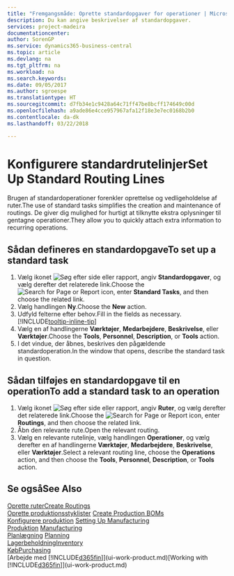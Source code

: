 ```yaml
---
title: "Fremgangsmåde: Oprette standardopgaver for operationer | Microsoft Docs"
description: Du kan angive beskrivelser af standardopgaver.
services: project-madeira
documentationcenter: 
author: SorenGP
ms.service: dynamics365-business-central
ms.topic: article
ms.devlang: na
ms.tgt_pltfrm: na
ms.workload: na
ms.search.keywords: 
ms.date: 09/05/2017
ms.author: sgroespe
ms.translationtype: HT
ms.sourcegitcommit: d7fb34e1c9428a64c71ff47be8bcff174649c00d
ms.openlocfilehash: a9ade86e4cce957967afa12f18e3e7ec0168b2b0
ms.contentlocale: da-dk
ms.lasthandoff: 03/22/2018

---
```

# <a name="set-up-standard-routing-lines"></a><span data-ttu-id="b0b20-103">Konfigurere standardrutelinjer</span><span class="sxs-lookup"><span data-stu-id="b0b20-103">Set Up Standard Routing Lines</span></span>
<span data-ttu-id="b0b20-104">Brugen af standardoperationer forenkler oprettelse og vedligeholdelse af ruter.</span><span class="sxs-lookup"><span data-stu-id="b0b20-104">The use of standard tasks simplifies the creation and maintenance of routings.</span></span> <span data-ttu-id="b0b20-105">De giver dig mulighed for hurtigt at tilknytte ekstra oplysninger til gentagne operationer.</span><span class="sxs-lookup"><span data-stu-id="b0b20-105">They allow you to quickly attach extra information to recurring operations.</span></span>

## <a name="to-set-up-a-standard-task"></a><span data-ttu-id="b0b20-106">Sådan defineres en standardopgave</span><span class="sxs-lookup"><span data-stu-id="b0b20-106">To set up a standard task</span></span>
1. <span data-ttu-id="b0b20-107">Vælg ikonet ![Søg efter side eller rapport](media/ui-search/search_small.png "Ikonet Søg efter side eller rapport"), angiv **Standardopgaver**, og vælg derefter det relaterede link.</span><span class="sxs-lookup"><span data-stu-id="b0b20-107">Choose the ![Search for Page or Report](media/ui-search/search_small.png "Search for Page or Report icon") icon, enter **Standard Tasks**, and then choose the related link.</span></span>
2. <span data-ttu-id="b0b20-108">Vælg handlingen **Ny**.</span><span class="sxs-lookup"><span data-stu-id="b0b20-108">Choose the **New** action.</span></span>
3. <span data-ttu-id="b0b20-109">Udfyld felterne efter behov.</span><span class="sxs-lookup"><span data-stu-id="b0b20-109">Fill in the fields as necessary.</span></span> [!INCLUDE[tooltip-inline-tip](includes/tooltip-inline-tip_md.md)]
4. <span data-ttu-id="b0b20-110">Vælg en af handlingerne **Værktøjer**, **Medarbejdere**, **Beskrivelse**, eller **Værktøjer**.</span><span class="sxs-lookup"><span data-stu-id="b0b20-110">Choose the **Tools**, **Personnel**, **Description**, or **Tools** action.</span></span>
5. <span data-ttu-id="b0b20-111">I det vindue, der åbnes, beskrives den pågældende standardoperation.</span><span class="sxs-lookup"><span data-stu-id="b0b20-111">In the window that opens, describe the standard task in question.</span></span>

## <a name="to-add-a-standard-task-to-an-operation"></a><span data-ttu-id="b0b20-112">Sådan tilføjes en standardopgave til en operation</span><span class="sxs-lookup"><span data-stu-id="b0b20-112">To add a standard task to an operation</span></span>
1. <span data-ttu-id="b0b20-113">Vælg ikonet ![Søg efter side eller rapport](media/ui-search/search_small.png "Ikonet Søg efter side eller rapport"), angiv **Ruter**, og vælg derefter det relaterede link.</span><span class="sxs-lookup"><span data-stu-id="b0b20-113">Choose the ![Search for Page or Report](media/ui-search/search_small.png "Search for Page or Report icon") icon, enter **Routings**, and then choose the related link.</span></span>
2. <span data-ttu-id="b0b20-114">Åbn den relevante rute.</span><span class="sxs-lookup"><span data-stu-id="b0b20-114">Open the relevant routing.</span></span>
3. <span data-ttu-id="b0b20-115">Vælg en relevante rutelinje, vælg handlingen **Operationer**, og vælg derefter en af handlingerne **Værktøjer**, **Medarbejdere**, **Beskrivelse**, eller **Værktøjer**.</span><span class="sxs-lookup"><span data-stu-id="b0b20-115">Select a relevant routing line, choose the **Operations** action, and then choose the **Tools**, **Personnel**, **Description**, or **Tools** action.</span></span>

## <a name="see-also"></a><span data-ttu-id="b0b20-116">Se også</span><span class="sxs-lookup"><span data-stu-id="b0b20-116">See Also</span></span>  
[<span data-ttu-id="b0b20-117">Oprette ruter</span><span class="sxs-lookup"><span data-stu-id="b0b20-117">Create Routings</span></span>](production-how-to-create-routings.md)  
<span data-ttu-id="b0b20-118">[Oprette produktionsstyklister](production-how-to-create-production-boms.md)   </span><span class="sxs-lookup"><span data-stu-id="b0b20-118">[Create Production BOMs](production-how-to-create-production-boms.md)   </span></span>  
<span data-ttu-id="b0b20-119">[Konfigurere produktion](production-configure-production-processes.md) </span><span class="sxs-lookup"><span data-stu-id="b0b20-119">[Setting Up Manufacturing](production-configure-production-processes.md) </span></span>  
<span data-ttu-id="b0b20-120">[Produktion](production-manage-manufacturing.md)  </span><span class="sxs-lookup"><span data-stu-id="b0b20-120">[Manufacturing](production-manage-manufacturing.md)  </span></span>  
<span data-ttu-id="b0b20-121">[Planlægning](production-planning.md) </span><span class="sxs-lookup"><span data-stu-id="b0b20-121">[Planning](production-planning.md) </span></span>  
[<span data-ttu-id="b0b20-122">Lagerbeholdning</span><span class="sxs-lookup"><span data-stu-id="b0b20-122">Inventory</span></span>](inventory-manage-inventory.md)  
[<span data-ttu-id="b0b20-123">Køb</span><span class="sxs-lookup"><span data-stu-id="b0b20-123">Purchasing</span></span>](purchasing-manage-purchasing.md)  
<span data-ttu-id="b0b20-124">[Arbejde med [!INCLUDE[d365fin](includes/d365fin_md.md)]](ui-work-product.md)</span><span class="sxs-lookup"><span data-stu-id="b0b20-124">[Working with [!INCLUDE[d365fin](includes/d365fin_md.md)]](ui-work-product.md)</span></span>  

